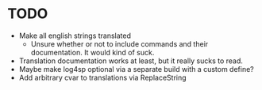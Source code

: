 # TODO

- Make all english strings translated
  - Unsure whether or not to include commands and their documentation. It would kind of suck.
- Translation documentation works at least, but it really sucks to read.
- Maybe make log4sp optional via a separate build with a custom define?
- Add arbitrary cvar to translations via ReplaceString

